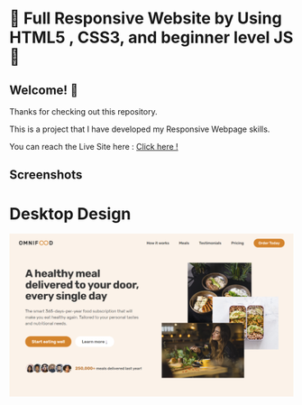 # 👋 Full Responsive Website by Using HTML5 , CSS3, and beginner level JS 👋


## Welcome! 👋

Thanks for checking out this repository.

This is a project that I have developed my Responsive Webpage skills.

You can reach the Live Site here : [Click here !](https://erenymo.github.io/food-based-website/) 

## Screenshots

# Desktop Design

![Desktop Design Preview](./img/design/design-desktop.png)
